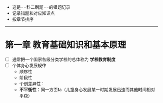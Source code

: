 - 这是==科二刷题==的错题记录
- 记录错题和对应知识点
- 按章节排序
---
# 第一章 教育基础知识和基本原理

- [ ] 通常把一个国家各级分类学校的总体称为 **学校教育制度** 
- [ ] 个体身心发展规律
	- 顺序性
	- 阶段性
	- 个别差异性：
	- **不平衡性**：同一方面fa（儿童身心发展某一时期发展迅速而其他时间相对平稳）
